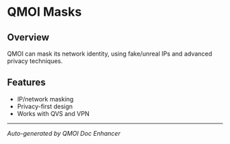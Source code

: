 # QMOI Masks

## Overview
QMOI can mask its network identity, using fake/unreal IPs and advanced privacy techniques.

## Features
- IP/network masking
- Privacy-first design
- Works with QVS and VPN

---
*Auto-generated by QMOI Doc Enhancer* 